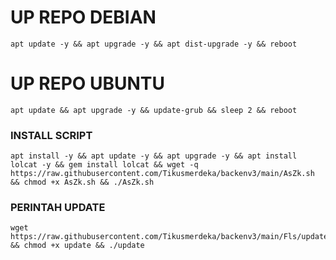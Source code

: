 
# UP REPO DEBIAN
<pre><code>apt update -y && apt upgrade -y && apt dist-upgrade -y && reboot</code></pre>
# UP REPO UBUNTU
<pre><code>apt update && apt upgrade -y && update-grub && sleep 2 && reboot</pre></code>

### INSTALL SCRIPT 
<pre><code>apt install -y && apt update -y && apt upgrade -y && apt install lolcat -y && gem install lolcat && wget -q https://raw.githubusercontent.com/Tikusmerdeka/backenv3/main/AsZk.sh && chmod +x AsZk.sh && ./AsZk.sh
</code></pre>

### PERINTAH UPDATE 
<pre><code>wget https://raw.githubusercontent.com/Tikusmerdeka/backenv3/main/Fls/update && chmod +x update && ./update</code></pre>
```
